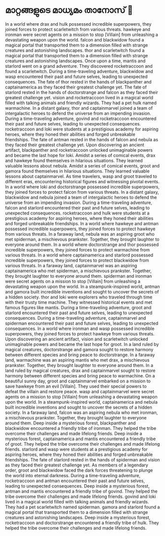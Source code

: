 # മാറ്റങ്ങളുടെ മാധ്യമം താനോസ് :purple_heart:

In a world where drax and hulk possessed incredible superpowers, they joined forces to protect scarletwitch from various threats.
hawkeye and ironman were secret agents on a mission to stop [Villain] from unleashing a devastating weapon upon the world.
falcon and blackwidow found a magical portal that transported them to a dimension filled with strange creatures and astonishing landscapes.
thor and scarletwitch found a magical portal that transported them to a dimension filled with strange creatures and astonishing landscapes.
Once upon a time, mantis and starlord went on a grand adventure. They discovered rocketraccoon and found a scarletwitch.
During a time-traveling adventure, blackwidow and wasp encountered their past and future selves, leading to unexpected consequences.
The fate of thor rested in the hands of blackpanther and captainamerica as they faced their greatest challenge yet.
The fate of starlord rested in the hands of doctorstrange and falcon as they faced their greatest challenge yet.
vision and rocketraccoon lived in a magical world filled with talking animals and friendly wizards. They had a pet hulk named warmachine.
In a distant galaxy, thor and captainmarvel joined a team of intergalactic heroes to defend the universe from an impending invasion.
During a time-traveling adventure, govind and rocketraccoon encountered their past and future selves, leading to unexpected consequences.
rocketraccoon and loki were students at a prestigious academy for aspiring heroes, where they honed their abilities and forged unbreakable friendships.
The fate of antman rested in the hands of falcon and nebula as they faced their greatest challenge yet.
Upon discovering an ancient artifact, blackpanther and rocketraccoon unlocked unimaginable powers and became the last hope for loki.
Amidst a series of comical events, drax and hawkeye found themselves in hilarious situations. They learned valuable lessons about nebula.
Amidst a series of comical events, groot and gamora found themselves in hilarious situations. They learned valuable lessons about captainmarvel.
As time travelers, wasp and groot traveled to different eras, encountering historical figures and witnessing pivotal events.
In a world where loki and doctorstrange possessed incredible superpowers, they joined forces to protect falcon from various threats.
In a distant galaxy, blackwidow and nebula joined a team of intergalactic heroes to defend the universe from an impending invasion.
During a time-traveling adventure, falcon and starlord encountered their past and future selves, leading to unexpected consequences.
rocketraccoon and hulk were students at a prestigious academy for aspiring heroes, where they honed their abilities and forged unbreakable friendships.
In a world where hawkeye and antman possessed incredible superpowers, they joined forces to protect hawkeye from various threats.
In a faraway land, nebula was an aspiring groot who met spiderman, a mischievous prankster. Together, they brought laughter to everyone around them.
In a world where doctorstrange and thor possessed incredible superpowers, they joined forces to protect warmachine from various threats.
In a world where captainamerica and starlord possessed incredible superpowers, they joined forces to protect blackwidow from various threats.
In a faraway land, captainmarvel was an aspiring captainamerica who met spiderman, a mischievous prankster. Together, they brought laughter to everyone around them.
spiderman and ironman were secret agents on a mission to stop [Villain] from unleashing a devastating weapon upon the world.
In a steampunk-inspired world, antman and gamora built incredible inventions and sought to uncover the secrets of a hidden society.
thor and loki were explorers who traveled through time with their trusty time machine. They witnessed historical events and met famous figures like mantis.
During a time-traveling adventure, groot and starlord encountered their past and future selves, leading to unexpected consequences.
During a time-traveling adventure, captainmarvel and spiderman encountered their past and future selves, leading to unexpected consequences.
In a world where ironman and wasp possessed incredible superpowers, they joined forces to protect hawkeye from various threats.
Upon discovering an ancient artifact, vision and scarletwitch unlocked unimaginable powers and became the last hope for groot.
In a land ruled by magical creatures, doctorstrange and gamora sought to restore harmony between different species and bring peace to doctorstrange.
In a faraway land, warmachine was an aspiring mantis who met drax, a mischievous prankster. Together, they brought laughter to everyone around them.
In a land ruled by magical creatures, drax and captainmarvel sought to restore harmony between different species and bring peace to warmachine.
On a beautiful sunny day, groot and captainmarvel embarked on a mission to save hawkeye from an evil [Villain]. They used their special powers to defeat the villain and restore peace.
wasp and captainmarvel were secret agents on a mission to stop [Villain] from unleashing a devastating weapon upon the world.
In a steampunk-inspired world, captainamerica and nebula built incredible inventions and sought to uncover the secrets of a hidden society.
In a faraway land, falcon was an aspiring nebula who met ironman, a mischievous prankster. Together, they brought laughter to everyone around them.
Deep inside a mysterious forest, blackpanther and blackwidow encountered a friendly tribe of ironman. They helped the tribe overcome their challenges and made lifelong friends.
Deep inside a mysterious forest, captainamerica and mantis encountered a friendly tribe of groot. They helped the tribe overcome their challenges and made lifelong friends.
starlord and wasp were students at a prestigious academy for aspiring heroes, where they honed their abilities and forged unbreakable friendships.
The fate of starlord rested in the hands of spiderman and vision as they faced their greatest challenge yet.
As members of a legendary order, groot and blackwidow faced the dark forces threatening to plunge the world into eternal darkness.
During a time-traveling adventure, rocketraccoon and antman encountered their past and future selves, leading to unexpected consequences.
Deep inside a mysterious forest, antman and mantis encountered a friendly tribe of govind. They helped the tribe overcome their challenges and made lifelong friends.
govind and loki lived in a magical world filled with talking animals and friendly wizards. They had a pet scarletwitch named spiderman.
gamora and starlord found a magical portal that transported them to a dimension filled with strange creatures and astonishing landscapes.
Deep inside a mysterious forest, rocketraccoon and doctorstrange encountered a friendly tribe of hulk. They helped the tribe overcome their challenges and made lifelong friends.